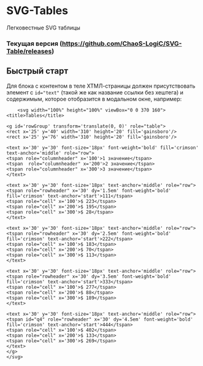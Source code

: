 # SVG-Tables

Легковестные SVG таблицы

### Текущая версия (https://github.com/ChaoS-LogiC/SVG-Table/releases)

## Быстрый старт


Для блока с контентом в теле ХТМЛ-страницы должен присутствовать элемент с `id="text"` (такой же как название ссылки без хештега) и содержимым, которое отобразится в модальном окне, например:

```
	<svg width="100%" height="100%" viewBox="0 0 370 160">
<title>Tables</title>

<g id='rowGroup' transform='translate(0, 0)' role="table">
<rect x='25' y='40' width='310' height='20' fill='gainsboro'/>
<rect x='25' y='76' width='310' height='20' fill='gainsboro'/>

<text x='30' y='30' font-size='18px' font-weight='bold' fill='crimson' text-anchor='middle' role="row">
<tspan role="columnheader" x='100'>1 значение</tspan>
<tspan  role="columnheader" x='200'>2 значение</tspan>
<tspan role="columnheader" x='300'>3 значение</tspan>
</text>

<text x='30' y='30' font-size='18px' text-anchor='middle' role="row">
<tspan role="rowheader" x='30' dy='1.5em' font-weight='bold' fill='crimson' text-anchor='start'>111</tspan>
<tspan role="cell" x='100'>$ 223</tspan>
<tspan role="cell" x='200'>$ 195</tspan>
<tspan role="cell" x='300'>$ 28</tspan>
</text>

<text x='30' y='30' font-size='18px' text-anchor='middle' role="row">
<tspan role="rowheader" x='30' dy='2.5em' font-weight='bold' fill='crimson' text-anchor='start'>222</tspan>
<tspan role="cell" x='100'>$ 183</tspan>
<tspan role="cell" x='200'>$ 70</tspan>
<tspan role="cell" x='300'>$ 113</tspan>
</text>

<text x='30' y='30' font-size='18px' text-anchor='middle' role="row">
<tspan role="rowheader" x='30' dy='3.5em' font-weight='bold' fill='crimson' text-anchor='start'>333</tspan>
<tspan role="cell" x='100'>$ 277</tspan>
<tspan role="cell" x='200'>$ 88</tspan>
<tspan role="cell" x='300'>$ 189</tspan>
</text>

<text x='30' y='30' font-size='18px' text-anchor='middle' role="row">
<tspan id="q4" role="rowheader" x='30' dy='4.5em' font-weight='bold' fill='crimson' text-anchor='start'>444</tspan>
<tspan role="cell" x='100'>$ 402</tspan>
<tspan role="cell" x='200'>$ 133</tspan>
<tspan role="cell" x='300'>$ 269</tspan>
</text>
</g>
</svg>	
```

